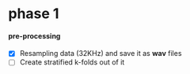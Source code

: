 # phase 1

#### pre-processing
- [x] Resampling data (32KHz) and save it as **wav** files
- [ ] Create stratified k-folds out of it